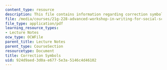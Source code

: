 ```yaml
---
content_type: resource
description: This file contains information regarding correction symbols.
file: /media/courses/21g-228-advanced-workshop-in-writing-for-social-sciences-and-architecture-els-spring-2007/924d9aed3d0ae6775e3a5146c4d46102_MIT21G.228S07_corrections.pdf
file_type: application/pdf
learning_resource_types:
- Lecture Notes
ocw_type: OCWFile
parent_title: Lecture Notes
parent_type: CourseSection
resourcetype: Document
title: Correction Symbols
uid: 924d9aed-3d0a-e677-5e3a-5146c4d46102
---
```

